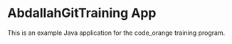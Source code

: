 # AbdallahGitTraining App
This is an example Java application for the code_orange training program.

